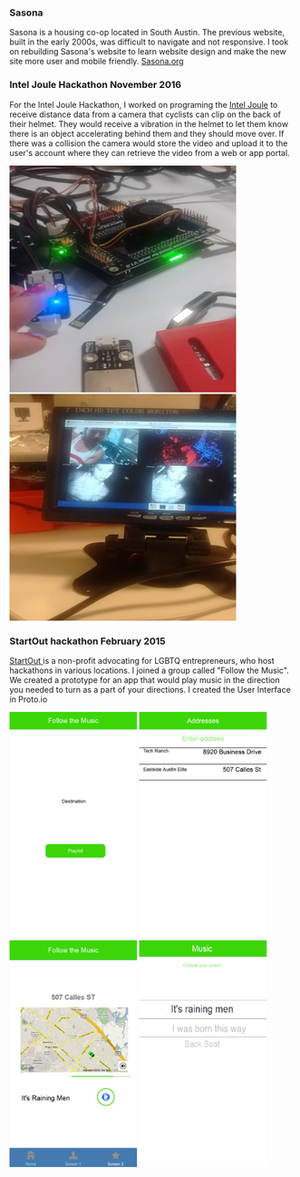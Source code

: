 

### Sasona
Sasona is a housing co-op located in South Austin. The previous website, built in the early 2000s, was difficult to navigate and not responsive. I took on rebuilding Sasona's website to learn website design and make the new site more user and mobile friendly. <a href="https://sasona.org" target="_blank">Sasona.org</a>


### Intel Joule Hackathon November 2016
For the Intel Joule Hackathon, I worked on programing the <a href="https://software.intel.com/en-us/iot/hardware/joule" target="_blank">Intel Joule</a>  to receive distance data from a camera that cyclists can clip on the back of their helmet. They would receive a vibration in the helmet to let them know there is an object accelerating behind them and they should move over. If there was a collision the camera would store the video and upload it to the user's account where they can retrieve the video from a web or app portal.
    
<div class="my_work">
<img src="images/test.jpg" alt="Testing sensor on Joule" width="400" height="400">
<img src="images/me.jpg" alt="Testing the camera" width="400" height="400">
</div>

### StartOut hackathon February 2015
<a href="https://startout.org" target="_blank">StartOut </a> is a non-profit advocating for LGBTQ entrepreneurs, who host hackathons in various locations. I joined a group called "Follow the Music". We created a prototype for an app that would play music in the direction you needed to turn as a part of your directions. I created the User Interface in Proto.io
<div class="my_work">
<img src="images/2%20-%20Home%20Screen.png" alt="Home Screen" height="400">

<img src="images/3%20-%20Address.png" alt="Enter Address" height="400">
 
<img src="images/1%20-%20MainUI.png" alt="Main UI" height="400">
<img src="images/Slice.png" alt="Music Playlist" width="225" height="400">
</div>
